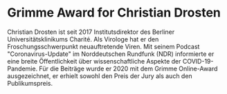 # Grimme Award for Christian Drosten

Christian Drosten ist seit 2017 Institutsdirektor des Berliner Universitätsklinikums Charité. Als Virologe hat er den Froschungsschwerpunkt neuauftretende Viren. 
Mit seinem Podcast "Coronavirus-Update" im Norddeutschen Rundfunk (NDR) informierte er eine breite Öffentlichkeit über wissenschaftliche Aspekte der COVID-19-Pandemie. 
Für die Beiträge wurde er 2020 mit dem Grimme Online-Award ausgezeichnet, er erhielt sowohl den Preis der Jury als auch den Publikumspreis.  